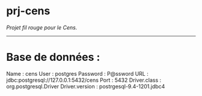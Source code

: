 # prj-cens
<i>Projet fil rouge pour le Cens.</i>
<hr/>
<h1>Base de données :</h1>
Name : cens 
User : postgres
Password : P@ssword
URL : jdbc:postgresql://127.0.0.1:5432/cens
Port : 5432
Driver.class : org.postgresql.Driver
Driver.version : postrgesql-9.4-1201.jdbc4
